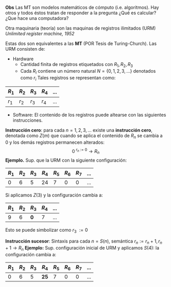 **Obs** Las MT son modelos matemáticos de cómputo (i.e. algoritmos). Hay otros y todos éstos tratan de responder a la pregunta ¿Qué es calcular? ¿Que hace una computadora?

Otra maquinaria (teoría) son las maquinas de registros ilimitados (URM)
*Unlimited register machine, 1952*

Estas dos son equivalentes a las **MT** (POR Tesis de Turing-Church).
Las URM consisten de:
- Hardware
	- Cantidad finita de registros etiquetados con $R_1, R_2, R_3$
	- Cada $R_i$ contiene un número natural $N = \{0, 1, 2, 3, ...\}$ denotados como $r_i$
 Tales registros se representan como:

| $R_1$ | $R_2$ | $R_3$ | $R_4$ | $...$ |
| ----- | ----- | ----- | ----- | ----- |
| $r_1$ | $r_2$ | $r_3$ | $r_4$ | $...$ |
- Software: El contenido de los registros puede altearse con las siguientes instrucciones.

**Instrucción cero**: para cada $n = 1, 2, 3, ...$ existe una **instrucción cero**, denotada como $Z(m)$ que cuando se aplica el contenido de $R_n$ se cambia a 0 y los demás registros permanecen alterados:$$ 0^{ \ r_n \ := \ 0} \to R_n$$
**Ejemplo.** Sup. que la URM con la siguiente configuración:

| $R_1$ | $R_2$ | $R_3$ | $R_4$ | $R_5$ | $R_6$ | $R_7$ | $...$ |
| ----- | ----- | ----- | ----- | ----- | ----- | ----- | ----- |
| 0     | 6     | 5     | 24    | 7     | 0     | 0     | $...$ |
Si aplicamos $Z(3)$ y la configuración cambia a:

| $R_1$ | $R_2$ | $R_3$ | $R_4$ | $...$ |
| ----- | ----- | ----- | ----- | ----- |
| 9     | 6     | **0** | 7     | $...$ |
Esto se puede simbolizar como $r_3  \ := 0$

**Instrucción sucesor**: Sintaxis para cada $n = S(n)$, semántica $r_n := r_n +1, r_n+1 \to R_n$
**Ejemplo:** Sup. configuración inicial de URM y aplicamos $S(4)$: la configuración cambia a:

| $R_1$ | $R_2$ | $R_3$ | $R_4$  | $R_5$ | $R_6$ | $R_7$ | $...$ |
| ----- | ----- | ----- | ------ | ----- | ----- | ----- | ----- |
| 0     | 6     | 5     | **25** | 7     | 0     | 0     | $...$ |
